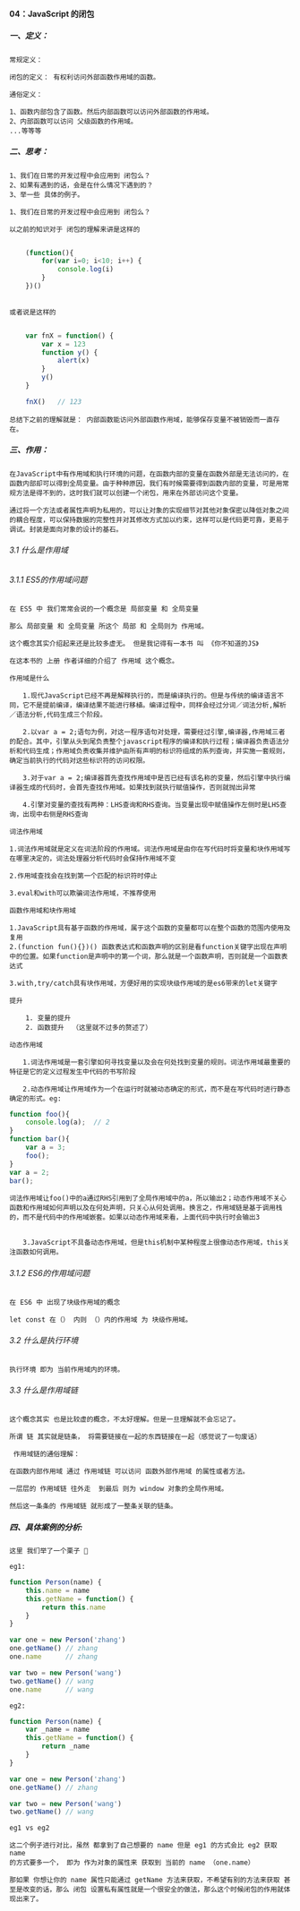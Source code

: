 #### 04：JavaScript 的闭包

##### 一、定义：

` 常规定义： `

	闭包的定义： 有权利访问外部函数作用域的函数。

` 通俗定义： `

	1、函数内部包含了函数。然后内部函数可以访问外部函数的作用域。
	2、内部函数可以访问 父级函数的作用域。
	...等等等


##### 二、思考：

	1、我们在日常的开发过程中会应用到 闭包么？
	2、如果有遇到的话，会是在什么情况下遇到的？
	3、举一些 具体的例子。

` 1、我们在日常的开发过程中会应用到 闭包么？ `

	以之前的知识对于 闭包的理解来讲是这样的
	
```javascript

	(function(){
		for(var i=0; i<10; i++) {
			console.log(i)
		}
	})()
	
```

	或者说是这样的

```javascript

	var fnX = function() {
		var x = 123
		function y() {
			alert(x)
		}
		y()
	}

	fnX()   // 123
```

` 总结下之前的理解就是： 内部函数能访问外部函数作用域，能够保存变量不被销毁而一直存在。 `

##### 三、作用：

` 在JavaScript中有作用域和执行环境的问题，在函数内部的变量在函数外部是无法访问的，在函数内部却可以得到全局变量。由于种种原因，我们有时候需要得到函数内部的变量，可是用常规方法是得不到的，这时我们就可以创建一个闭包，用来在外部访问这个变量。 `

`通过将一个方法或者属性声明为私用的，可以让对象的实现细节对其他对象保密以降低对象之间的耦合程度，可以保持数据的完整性并对其修改方式加以约束，这样可以是代码更可靠，更易于调试。封装是面向对象的设计的基石。`

###### 3.1 什么是作用域

###### 3.1.1   ES5的作用域问题
	
	在 ES5 中 我们常常会说的一个概念是 局部变量 和 全局变量

	那么 局部变量 和 全局变量 所这个 局部 和 全局则为 作用域。

	这个概念其实介绍起来还是比较多虚无。 但是我记得有一本书 叫 《你不知道的JS》

	在这本书的 上册 作者详细的介绍了 作用域 这个概念。

`作用域是什么`

	　　1.现代JavaScript已经不再是解释执行的，而是编译执行的。但是与传统的编译语言不同，它不是提前编译，编译结果不能进行移植。编译过程中，同样会经过分词／词法分析,解析／语法分析,代码生成三个阶段。

	　　2.以var a = 2;语句为例，对这一程序语句对处理，需要经过引擎,编译器,作用域三者的配合。其中，引擎从头到尾负责整个javascript程序的编译和执行过程；编译器负责语法分析和代码生成；作用域负责收集并维护由所有声明的标识符组成的系列查询，并实施一套规则，确定当前执行的代码对这些标识符的访问权限。

	　　3.对于var a = 2;编译器首先查找作用域中是否已经有该名称的变量，然后引擎中执行编译器生成的代码时，会首先查找作用域。如果找到就执行赋值操作，否则就抛出异常

	　　4.引擎对变量的查找有两种：LHS查询和RHS查询。当变量出现中赋值操作左侧时是LHS查询，出现中右侧是RHS查询


`词法作用域`

	1.词法作用域就是定义在词法阶段的作用域。词法作用域是由你在写代码时将变量和块作用域写在哪里决定的，词法处理器分析代码时会保持作用域不变

	2.作用域查找会在找到第一个匹配的标识符时停止

	3.eval和with可以欺骗词法作用域，不推荐使用

`函数作用域和块作用域`

	1.JavaScript具有基于函数的作用域，属于这个函数的变量都可以在整个函数的范围内使用及复用
	2.(function fun(){})() 函数表达式和函数声明的区别是看function关键字出现在声明中的位置。如果function是声明中的第一个词，那么就是一个函数声明，否则就是一个函数表达式

	3.with,try/catch具有块作用域，方便好用的实现块级作用域的是es6带来的let关键字


`提升`

		1. 变量的提升
		2. 函数提升  （这里就不过多的赘述了）

` 动态作用域 `

	　　1.词法作用域是一套引擎如何寻找变量以及会在何处找到变量的规则。词法作用域最重要的特征是它的定义过程发生中代码的书写阶段

	　　2.动态作用域让作用域作为一个在运行时就被动态确定的形式，而不是在写代码时进行静态确定的形式。eg:

```javascript
function foo(){ 
    console.log(a);  // 2 
} 
function bar(){ 
    var a = 3; 
    foo(); 
} 
var a = 2; 
bar(); 
```

	词法作用域让foo()中的a通过RHS引用到了全局作用域中的a，所以输出2；动态作用域不关心函数和作用域如何声明以及在何处声明，只关心从何处调用。换言之，作用域链是基于调用栈的，而不是代码中的作用域嵌套。如果以动态作用域来看，上面代码中执行时会输出3


	　　3.JavaScript不具备动态作用域，但是this机制中某种程度上很像动态作用域，this关注函数如何调用。

###### 3.1.2   ES6的作用域问题

	在 ES6 中 出现了块级作用域的概念

	let const 在（） 内则 （）内的作用域 为 块级作用域。

###### 3.2 什么是执行环境

	执行环境 即为 当前作用域内的环境。

###### 3.3 什么是作用域链

	这个概念其实 也是比较虚的概念，不太好理解。但是一旦理解就不会忘记了。

	所谓 链 其实就是链条， 将需要链接在一起的东西链接在一起（感觉说了一句废话）

`  作用域链的通俗理解： `

	在函数内部作用域 通过 作用域链 可以访问 函数外部作用域 的属性或者方法。

	一层层的 作用域链 往外走  到最后 则为 window 对象的全局作用域。

	然后这一条条的 作用域链 就形成了一整条关联的链条。

##### 四、具体案例的分析: 	

` 这里 我们举了一个栗子 🌰 `

`eg1:`

```javascript
function Person(name) {
	this.name = name
	this.getName = function() {
		return this.name
	}
}

var one = new Person('zhang')
one.getName() // zhang
one.name	  // zhang

var two = new Person('wang')
two.getName() // wang
one.name	  // wang

```



`eg2:`

```javascript
function Person(name) {
	var _name = name
	this.getName = function() {
		return _name
	}
} 

var one = new Person('zhang')
one.getName() // zhang

var two = new Person('wang')
two.getName() // wang

```

` eg1 vs eg2 `

	这二个例子进行对比，虽然 都拿到了自己想要的 name 但是 eg1 的方式会比 eg2 获取 name 
	的方式要多一个， 即为 作为对象的属性来 获取到 当前的 name （one.name）

` 那如果 你想让你的 name 属性只能通过 getName 方法来获取，不希望有别的方法来获取 甚至是改变的话，那么 闭包 设置私有属性就是一个很安全的做法，那么这个时候闭包的作用就体现出来了。 `




	